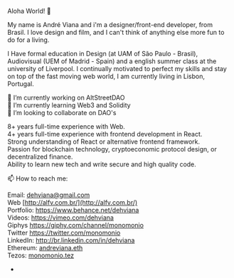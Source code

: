 Aloha World! 👋

My name is André Viana and i'm a designer/front-end developer, from Brasil. 
I love design and film, and I can't think of
anything else more fun to do for a living.



I Have formal education in Design (at UAM of São Paulo - Brasil),
Audiovisual (UEM of Madrid - Spain) and a english summer
class at the university of Liverpool. I continually motivated to perfect
my skills and stay on top of the fast moving web world, 
I am currently living in Lisbon, Portugal.<br>

🔭 I’m currently working on AltStreetDAO <br>
🌱 I’m currently learning Web3 and Solidity<br>
🤔 I’m looking to collaborate on DAO's<br>

8+ years full-time experience with Web.<br>
4+ years full-time experience with frontend development in React.<br>
Strong understanding of React or alternative frontend framework.<br>
Passion for blockchain technology, cryptoeconomic protocol design, or decentralized finance.<br>
Ability to learn new tech and write secure and high quality code. <br>

📫 How to reach me:<br>

Email: dehviana@gmail.com <br>
Web <a href="http://alfv.com.br/">[http://alfv.com.br/](http://alfv.com.br/)</a> <br>
Portfolio: <a href="https://www.behance.net/dehviana">https://www.behance.net/dehviana</a> <br>
Videos: <a href="https://vimeo.com/dehviana">https://vimeo.com/dehviana</a><br>
Giphys <a href="https://giphy.com/channel/monomonio">https://giphy.com/channel/monomonio</a><br>
Twitter <a href="https://twitter.com/monomonio">https://twitter.com/monomonio</a><br>
LinkedIn: <a href="http://br.linkedin.com/in/dehviana">http://br.linkedin.com/in/dehviana</a><br>
Ethereum: <a href="http://andreviana.eth.xyz">andreviana.eth</a> <br>
Tezos: <a href="http://monomonio.tez.page">monomonio.tez</a> 

- 

